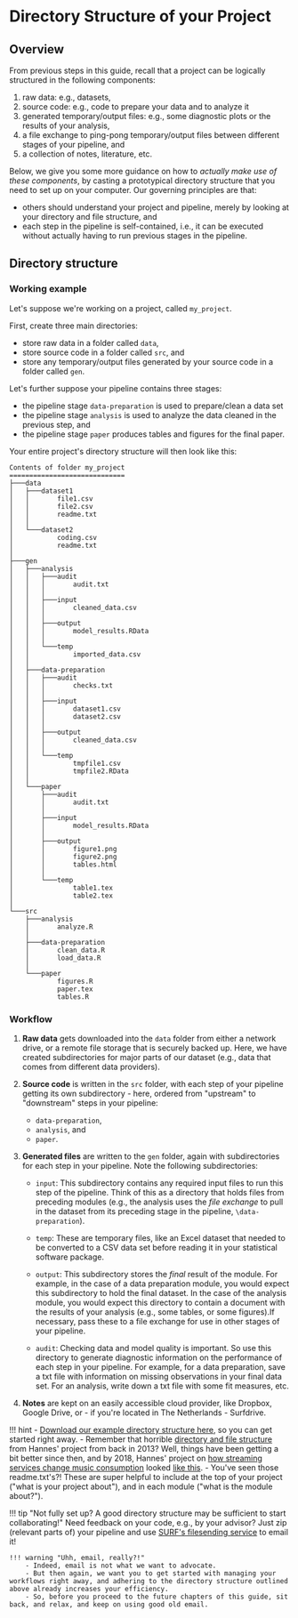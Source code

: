 # Directory Structure of your Project

## Overview

From previous steps in this guide, recall that a project can be logically structured in
the following components:

1. raw data: e.g., datasets,
2. source code: e.g., code to prepare your data and to analyze it
3. generated temporary/output files: e.g., some diagnostic plots or the results of your analysis,
4. a file exchange to ping-pong temporary/output files between different stages of your pipeline, and
5. a collection of notes, literature, etc.

Below, we give you some more guidance on how to *actually make use of these components*,
by casting a prototypical directory structure that you need to set up on your computer.
Our governing principles are that:

- others should understand your project and
pipeline, merely by looking at your directory and file structure, and
- each step in the pipeline is self-contained, i.e., it can be executed without actually having
to run previous stages in the pipeline.

<!---!!! hint
		Remember that next to the components (i.e., the most basic building blocks of the projects),
		your project has a **pipeline** which defines the different tasks to accomplish (e.g.,
		such as preparing and analyzing the data, writing the paper, etc.).
--->

## Directory structure

### Working example

Let's suppose we're working on a project, called `my_project`.

First, create three main directories:

- store raw data in a folder called `data`,
- store source code in a folder called `src`, and
- store any temporary/output files generated by your source code in a folder called `gen`.

Let's further suppose your pipeline contains three stages:
- the pipeline stage `data-preparation` is used to prepare/clean a data set
- the pipeline stage `analysis` is used to analyze the data cleaned in the previous step, and
- the pipeline stage `paper` produces tables and figures for the final paper.

Your entire project's directory structure will then look like this:

```
Contents of folder my_project
=============================
├───data
│   ├───dataset1
│   │       file1.csv
│   │       file2.csv
│   │       readme.txt
│   │       
│   └───dataset2
│           coding.csv
│           readme.txt
│           
├───gen
│   ├───analysis
│   │   ├───audit
│   │   │       audit.txt
│   │   │       
│   │   ├───input
│   │   │       cleaned_data.csv
│   │   │       
│   │   ├───output
│   │   │       model_results.RData
│   │   │       
│   │   └───temp
│   │           imported_data.csv
│   │           
│   ├───data-preparation
│   │   ├───audit
│   │   │       checks.txt
│   │   │       
│   │   ├───input
│   │   │       dataset1.csv
│   │   │       dataset2.csv
│   │   │       
│   │   ├───output
│   │   │       cleaned_data.csv
│   │   │       
│   │   └───temp
│   │           tmpfile1.csv
│   │           tmpfile2.RData
│   │           
│   └───paper
│       ├───audit
│       │       audit.txt
│       │       
│       ├───input
│       │       model_results.RData
│       │       
│       ├───output
│       │       figure1.png
│       │       figure2.png
│       │       tables.html
│       │       
│       └───temp
│               table1.tex
│               table2.tex
│               
└───src
    ├───analysis
    │       analyze.R
    │       
    ├───data-preparation
    │       clean_data.R
    │       load_data.R
    │       
    └───paper
            figures.R
            paper.tex
            tables.R

```

### Workflow

1. **Raw data** gets downloaded into the `data` folder from either
a network drive, or a remote file storage that is securely backed up.
Here, we have created subdirectories for major parts of our dataset (e.g.,
data that comes from different data providers).
2. **Source code** is written in the `src` folder, with each step of
your pipeline getting its own subdirectory - here, ordered from "upstream"
to "downstream" steps in your pipeline:
 	- `data-preparation`,
	- `analysis`, and
  	- `paper`.

3. **Generated files** are written to the `gen` folder, again with subdirectories
for each step in your pipeline. Note the following subdirectories:

	- `input`: This subdirectory contains any required input files to run this
	step of the pipeline. Think of this as a directory that holds files from
	preceding modules (e.g., the analysis uses the *file exchange* to pull in the
	dataset from its preceding stage in the pipeline, `\data-preparation`).

	- `temp`: These are temporary files, like an Excel dataset that
	needed to be converted to a CSV data set before reading it in
	your statistical software package.

	- `output`: This subdirectory stores the *final* result of the module.
	For example, in the case of a data preparation module, you would expect this
	subdirectory to hold the final dataset. In the case of the analysis module,
	you would expect this directory to contain a document with the results of
	your analysis (e.g., some tables, or some figures).If necessary,
	pass these to a file exchange	for use in other stages of your pipeline.

	- `audit`: Checking data and model quality is important. So use this
	directory to generate diagnostic information on the performance of each
	step in your pipeline. For example, for a data preparation, save a txt
	file with information on missing observations in your final data set.
	For an analysis, write down a txt file with some fit measures, etc.

4. **Notes** are kept on an easily accessible cloud provider, like
Dropbox, Google Drive, or - if you're located in The Netherlands - Surfdrive.

<!--
!!! summary
	Each submodule contains five subdirectories:

	- `\code` for the code
	- `\temp` for any temp files that are generated on the fly
	- `\input` for any input files required to run your code (e.g., datasets)
	- `\output` for the final "output" of your module (e.g., dataset, analysis report)
	- `\audit` for some auditing files such as plots or text files, which will you allow to check whether the module was executed well.

-->

!!! hint
	- [Download our example directory structure here](dir_structure.zip), so you can get started right away.
	- Remember that horrible [directory and file structure](structure_phd_2013.html) from Hannes' project from back in 2013? Well, things have been getting a bit better since then, and by 2018, Hannes' project on [how streaming services change music consumption](https://pubsonline.informs.org/doi/pdf/10.1287/mksc.2017.1051) looked [like this](structure_spotify_2018.html#spotify).
	- You've seen those readme.txt's?! These are super helpful to include at the top of your project ("what is your project about"), and in each module ("what is the module about?").


!!! tip "Not fully set up? A good directory structure may be sufficient to start collaborating!"
	Need feedback on your code, e.g., by your advisor? Just zip (relevant parts of) your pipeline and use [SURF's filesending service](https://filesender.surf.nl/) to email it!

	!!! warning "Uhh, email, really?!"
		- Indeed, email is not what we want to advocate.
		- But then again, we want you to get started with managing your workflows right away, and adhering to the directory structure outlined above already increases your efficiency.
		- So, before you proceed to the future chapters of this guide, sit back, and relax, and keep on using good old email.
